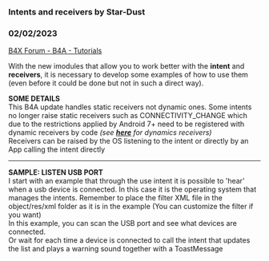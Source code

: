 ### Intents and receivers by Star-Dust
### 02/02/2023
[B4X Forum - B4A - Tutorials](https://www.b4x.com/android/forum/threads/145857/)

With the new imodules that allow you to work better with the **intent** and **receivers**, it is necessary to develop some examples of how to use them (even before it could be done but not in such a direct way).  
  
**SOME DETAILS**  
This B4A update handles static receivers not dynamic ones. Some intents no longer raise static receivers such as CONNECTIVITY\_CHANGE which due to the restrictions applied by Android 7+ need to be registered with dynamic receivers by code *(see [**here**](https://www.b4x.com/android/forum/threads/broadcastreceiver.12493/) for dynamics receivers)*  
Receivers can be raised by the OS listening to the intent or directly by an App calling the intent directly  
  

---

  
**SAMPLE: LISTEN USB PORT**   
I start with an example that through the use intent it is possible to 'hear' when a usb device is connected. In this case it is the operating system that manages the intents. Remember to place the filter XML file in the object/res/xml folder as it is in the example (You can customize the filter if you want)  
In this example, you can scan the USB port and see what devices are connected.  
Or wait for each time a device is connected to call the intent that updates the list and plays a warning sound together with a ToastMessage